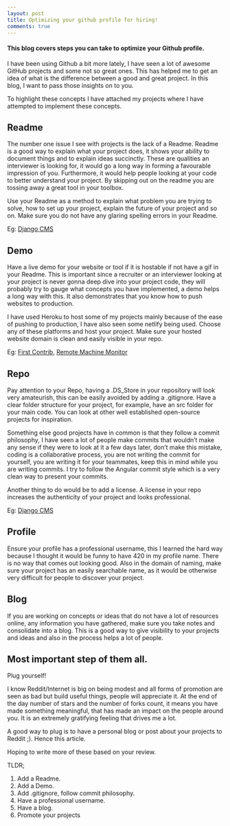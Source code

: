 ```yaml
---
layout: post
title: Optimizing your github profile for hiring!
comments: true
---
```

#### This blog covers steps you can take to optimize your Github profile.

I have been using Github a bit more lately, I have seen a lot of awesome GitHub projects and some not so great ones. This has helped me to get an idea of what is the difference between a good and great project. In this blog, I want to pass those insights on to you. 

To highlight these concepts I have attached my projects where I have attempted to implement these concepts.

## Readme  

The number one issue I see with projects is the lack of a Readme. Readme is a good way to explain what your project does, it shows your ability to document things and to explain ideas succinctly. These are qualities an interviewer is looking for, it would go a long way in forming a favourable impression of you. Furthermore, it would help people looking at your code to better understand your project. By skipping out on the readme you are tossing away a great tool in your toolbox. 

Use your Readme as a method to explain what problem you are trying to solve, how to set up your project, explain the future of your project and so on. Make sure you do not have any glaring spelling errors in your Readme.   

Eg:
[Django CMS](https://github.com/krishnanunnir/django-knode-cms)

## Demo
Have a live demo for your website or tool if it is hostable if not have a gif in your Readme. This is important since a recruiter or an interviewer looking at your project is never gonna deep dive into your project code, they will probably try to gauge what concepts you have implemented, a demo helps a long way with this. It also demonstrates that you know how to push websites to production.

I have used Heroku to host some of my projects mainly because of the ease of pushing to production, I have also seen some netlify being used. Choose any of these platforms and host your project. Make sure your hosted website domain is clean and easily visible in your repo.  

Eg:
[First Contrib](https://github.com/krishnanunnir/opensource-first-contrib-search), 
[Remote Machine Monitor](https://github.com/krishnanunnir/Remote-Machine-Monitor)

## Repo
Pay attention to your Repo, having a  .DS_Store in your repository will look very amateurish, this can be easily avoided by adding a .gitignore. Have a clear folder structure for your project, for example, have an src folder for your main code. You can look at other well established open-source projects for inspiration. 

Something else good projects have in common is that they follow a commit philosophy, I have seen a lot of people make commits that wouldn’t make any sense if they were to look at it a few days later, don’t make this mistake, coding is a collaborative process, you are not writing the commit for yourself, you are writing it for your teammates, keep this in mind while you are writing commits. I try to follow the Angular commit style which is a very clean way to present your commits.

Another thing to do would be to add a license. A license in your repo increases the authenticity of your project and looks professional.

 Eg: [Django CMS](https://github.com/krishnanunnir/django-knode-cms)

## Profile

Ensure your profile has a professional username, this I learned the hard way because I thought it would be funny to have 420 in my profile name. There is no way that comes out looking good. Also in the domain of naming, make sure your project has an easily searchable name, as it would be otherwise very difficult for people to discover your project. 

## Blog 

If you are working on concepts or ideas that do not have a lot of resources online, any information you have gathered, make sure you take notes and consolidate into a blog. This is a good way to give visibility to your projects and ideas and also in the process helps a lot of people.

## Most important step of them all.
Plug yourself!

I know Reddit/Internet is big on being modest and all forms of promotion are seen as bad but build useful things, people will appreciate it. At the end of the day number of stars and the number of forks count, it means you have made something meaningful, that has made an impact on the people around you. It is an extremely gratifying feeling that drives me a lot.

A good way to plug is to have a personal blog or post about your projects to Reddit ;). Hence this article. 

Hoping to write more of these based on your review.  

TLDR;
1. Add a Readme.  
2. Add a Demo.  
3. Add .gitignore, follow commit philosophy.  
4. Have a professional username.  
5. Have a blog.  
6. Promote your projects